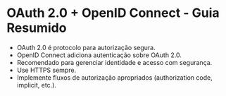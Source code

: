 # OAuth 2.0 + OpenID Connect - Guia Resumido

- OAuth 2.0 é protocolo para autorização segura.
- OpenID Connect adiciona autenticação sobre OAuth 2.0.
- Recomendado para gerenciar identidade e acesso com segurança.
- Use HTTPS sempre.
- Implemente fluxos de autorização apropriados (authorization code, implicit, etc.).
